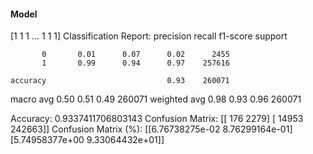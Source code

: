 #### Model
[1 1 1 ... 1 1 1]
Classification Report:
              precision    recall  f1-score   support

           0       0.01      0.07      0.02      2455
           1       0.99      0.94      0.97    257616

    accuracy                           0.93    260071
   macro avg       0.50      0.51      0.49    260071
weighted avg       0.98      0.93      0.96    260071

Accuracy: 0.9337411706803143
Confusion Matrix:
[[   176   2279]
 [ 14953 242663]]
Confusion Matrix (%):
[[6.76738275e-02 8.76299164e-01]
 [5.74958377e+00 9.33064432e+01]]
